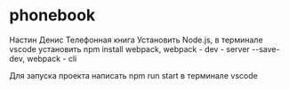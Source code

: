 # phonebook

Настин Денис
Телефонная книга
Установить Node.js, в терминале vscode установить npm install webpack, webpack - dev - server --save-dev, webpack - cli

Для запуска проекта написать npm run start в терминале vscode
